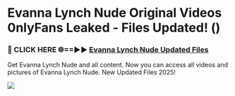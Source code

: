 # Evanna Lynch Nude Original Videos 0nlyFans Leaked - Files Updated! ()

<h3>🔴 CLICK HERE 🌐==►► <a href="https://tinyurl.com/2p9ay9w9" rel="nofollow">Evanna Lynch Nude Updated Files</a></h3>

Get Evanna Lynch Nude and all content. Now you can access all videos and pictures of Evanna Lynch Nude. New Updated Files 2025!

[![](https://i.imgur.com/KQgVmj3.gif)](https://tinyurl.com/2p9ay9w9)
